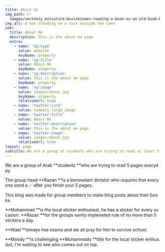 ```yaml
---
title: About Us
img_path: >-
  images/vecteezy_miniature-businessmen-reading-a-book-on-an-old-book-business-education-concept_2145379.jpg
img_alt: A man standing on a rock outside the cave
seo:
  title: About Me
  description: This is the about me page
  extra:
    - name: 'og:type'
      value: website
      keyName: property
    - name: 'og:title'
      value: About Me
      keyName: property
    - name: 'og:description'
      value: This is the about me page
      keyName: property
    - name: 'og:image'
      value: images/about.jpg
      keyName: property
      relativeUrl: true
    - name: 'twitter:card'
      value: summary_large_image
    - name: 'twitter:title'
      value: About Me
    - name: 'twitter:description'
      value: This is the about me page
    - name: 'twitter:image'
      value: images/about.jpg
      relativeUrl: true
layout: page
subtitle: We are a group of students who are trying to read at least 5 pages every day.
---
```

We are a group of Arab **students **who are trying to read 5 pages everyday. 

The group head **Razan **is a benovolant dictator who requires that everyone send a ✅ after you finish your 5 pages.

This blog was made for group members to make blog posts about their books.

**Muhammad **is the local sticker enthusiast, he has a sticker for every occasion. **Razan **for the groups sanity impleneted rule of no more than 5 stickers a day.

**Wael **always has exams and we all pray for him to survive school.

**Moody **is challenging **Muhammads **title for the local sticker enthusiast, I'm waiting to see who comes out on top.
